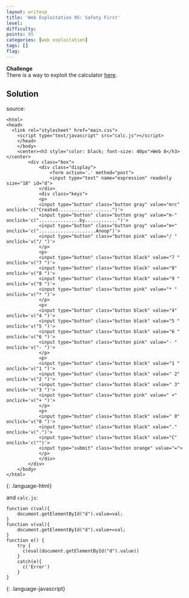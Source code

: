```yaml
---
layout: writeup
title: 'Web Exploitation 95: Safety First'
level:
difficulty:
points: 95
categories: [web exploitation]
tags: []
flag:
---
```

**Challenge**   
There is a way to exploit the calculator [here][1].

## Solution

source:

    <html>
    <head>
      <link rel="stylesheet" href="main.css">
        <script type="text/javascript" src="calc.js"></script>
        </head>
        </body>
        <center><h3 style="color: black; font-size: 40px">Web 8</h3></center>
            <div class="box">
                <div class="display">
                    <form action='.' method="post">
                    <input type="text" name="expression" readonly size="18" id="d">
                </div>
                <div class="keys">
                <p>
                <input type="button" class="button gray" value="mrc" onclick='c("Created....................")'>
                <input type="button" class="button gray" value="m-"  onclick='c("...............by............")'>
                <input type="button" class="button gray" value="m+"  onclick='c(".....................Anoop")'>
                <input type="button" class="button pink" value="/ " onclick='v("/ ")'>
                </p>
                <p>
                <input type="button" class="button black" value="7 " onclick='v("7 ")'>
                <input type="button" class="button black" value="8"  onclick='v("8 ")'>
                <input type="button" class="button black" value="9 " onclick='v("9 ")'>
                <input type="button" class="button pink" value="* " onclick='v("* ")'>
                </p>
                <p>
                <input type="button" class="button black" value="4"  onclick='v("4 ")'>
                <input type="button" class="button black" value="5 " onclick='v("5 ")'>
                <input type="button" class="button black" value="6 " onclick='v("6 ")'>
                <input type="button" class="button pink" value="- " onclick='v("- ")'>
                </p>
                <p>
                <input type="button" class="button black" value="1 " onclick='v("1 ")'>
                <input type="button" class="button black" value=" 2" onclick='v("2 ")'>
                <input type="button" class="button black" value=" 3" onclick='v("3 ")'>
                <input type="button" class="button pink" value=" +" onclick='v("+ ")'>
                </p>
                <p>
                <input type="button" class="button black" value=" 0" onclick='v("0 ")'>
                <input type="button" class="button black" value="."  onclick='v(".")'>
                <input type="button" class="button black" value="C"  onclick='c("")'>
                <input type="submit" class="button orange" value="=">
                </p>
                </div>
            </div>
        </body>
    </html>
{: .language-html}

and `calc.js`:

    function c(val){
        document.getElementById("d").value=val;
    }
    function v(val){
        document.getElementById("d").value+=val;
    }
    function e() {
        try {
          c(eval(document.getElementById("d").value))
        }
        catch(e){
          c('Error')
        }
    }  
{: .language-javascript}



[1]: http://yrmyzscnvh.abctf.xyz/web7/